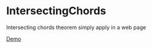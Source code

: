 # IntersectingChords
Intersecting chords theorem simply apply in a web page

[Demo](https://seanhao.github.io/IntersectingChords/)
